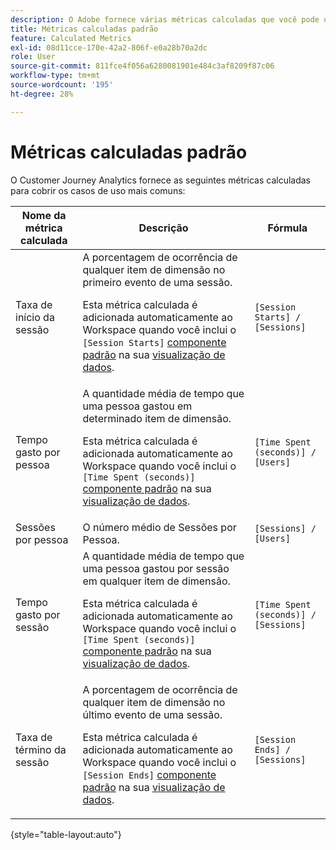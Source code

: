 ```yaml
---
description: O Adobe fornece várias métricas calculadas que você pode usar. Esta página lista essas métricas e seus usos pretendidos.
title: Métricas calculadas padrão
feature: Calculated Metrics
exl-id: 08d11cce-170e-42a2-806f-e0a28b70a2dc
role: User
source-git-commit: 811fce4f056a6280081901e484c3af8209f87c06
workflow-type: tm+mt
source-wordcount: '195'
ht-degree: 28%

---
```


# Métricas calculadas padrão

O Customer Journey Analytics fornece as seguintes métricas calculadas para cobrir os casos de uso mais comuns:

| Nome da métrica calculada | Descrição | Fórmula |
|---------|----------|---------|
| Taxa de início da sessão | A porcentagem de ocorrência de qualquer item de dimensão no primeiro evento de uma sessão.<p>Esta métrica calculada é adicionada automaticamente ao Workspace quando você inclui o `[Session Starts]` [componente padrão](/help/data-views/component-reference.md) na sua [visualização de dados](/help/data-views/create-dataview.md).</p> | `[Session Starts] / [Sessions]` |
| Tempo gasto por pessoa | A quantidade média de tempo que uma pessoa gastou em determinado item de dimensão.<p>Esta métrica calculada é adicionada automaticamente ao Workspace quando você inclui o `[Time Spent (seconds)]` [componente padrão](/help/data-views/component-reference.md) na sua [visualização de dados](/help/data-views/create-dataview.md).</p> | `[Time Spent (seconds)] / [Users]` |
| Sessões por pessoa | O número médio de Sessões por Pessoa. | `[Sessions] / [Users]` |
| Tempo gasto por sessão | A quantidade média de tempo que uma pessoa gastou por sessão em qualquer item de dimensão.<p>Esta métrica calculada é adicionada automaticamente ao Workspace quando você inclui o `[Time Spent (seconds)]` [componente padrão](/help/data-views/component-reference.md) na sua [visualização de dados](/help/data-views/create-dataview.md).</p> | `[Time Spent (seconds)] / [Sessions]` |
| Taxa de término da sessão | A porcentagem de ocorrência de qualquer item de dimensão no último evento de uma sessão. <p>Esta métrica calculada é adicionada automaticamente ao Workspace quando você inclui o `[Session Ends]` [componente padrão](/help/data-views/component-reference.md) na sua [visualização de dados](/help/data-views/create-dataview.md).</p> | `[Session Ends] / [Sessions]` |

{style="table-layout:auto"}
